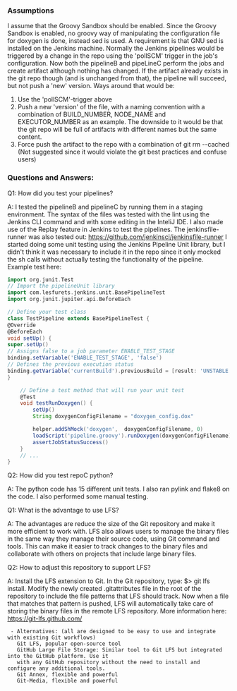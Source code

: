 ### Assumptions
I assume that the Groovy Sandbox should be enabled.
Since the Groovy Sandbox is enabled, no groovy way of manipulating
the configuration file for doxygen is done, instead sed is used.
A requirement is that GNU sed is installed on the Jenkins machine.
Normally the Jenkins pipelines would be triggered by a change in the repo using
the 'pollSCM' trigger in the job's configuration.
Now both the pipelineB and pipeLineC perform the jobs and create artifact
although nothing has changed. If the artifact already exists in the git repo
though (and is unchanged from that), the pipeline will succeed, but not push
a 'new' version.
Ways around that would be:
1. Use the 'pollSCM'-trigger above
2. Push a new 'version' of the file, with a naming convention with a combination of BUILD_NUMBER,
   NODE_NAME and EXECUTOR_NUMBER as an example. The downside to it would be that the
   git repo will be full of artifacts with different names but the same content.
3. Force push the artifact to the repo with a combination of git rm --cached <filename>
   (Not suggested since it would violate the git best practices and confuse users)
   
   
### Questions and Answers:

Q1: How did you test your pipelines?

A: I tested the pipelineB and pipelineC by running them in a staging environment.
   The syntax of the files was tested with the lint using the Jenkins CLI command
   and with some editing in the InteliJ IDE.
   I also made use of the Replay feature in Jenkins to test the pipelines.
   The jenkinsfile-runner was also tested out: https://github.com/jenkinsci/jenkinsfile-runner
   I started doing some unit testing using the Jenkins Pipeline Unit library, but 
   I didn't think it was necessary to include it in the repo since it only mocked the
   sh calls without actually testing the functionality of the pipeline.
   Example test here:

```groovy
import org.junit.Test
// Import the pipelineUnit library
import com.lesfurets.jenkins.unit.BasePipelineTest
import org.junit.jupiter.api.BeforeEach

// Define your test class
class TestPipeline extends BasePipelineTest {
@Override
@BeforeEach
void setUp() {
super.setUp()
// Assigns false to a job parameter ENABLE_TEST_STAGE
binding.setVariable('ENABLE_TEST_STAGE', 'false')
// Defines the previous execution status
binding.getVariable('currentBuild').previousBuild = [result: 'UNSTABLE']
}

    // Define a test method that will run your unit test
    @Test
    void testRunDoxygen() {
        setUp()
        String doxygenConfigFilename = "doxygen_config.dox"

        helper.addShMock('doxygen',  doxygenConfigFilename, 0)
        loadScript('pipeline.groovy').runDoxygen(doxygenConfigFilename)
        assertJobStatusSuccess()
    }
    // ...
}
```

Q2: How did you test repoC python?

A: The python code has 15 different unit tests. I also ran pylink and flake8 on the code. 
    I also performed some manual testing.

Q1: What is the advantage to use LFS?

A: The advantages are reduce the size of the Git repository and make it more efficient to work with.
    LFS also allows users to manage the binary files in the same way they manage
    their source code, using Git command and tools. This can make it easier to track changes
    to the binary files and collaborate with others on projects that include large binary files.
    
Q2: How to adjust this repository to support LFS?

A: Install the LFS extension to Git.
    In the Git repository, type: $> git lfs install.
    Modify the newly created .gitattributes file in the root of the repository to include
    the file patterns that LFS should track.
    Now when a file that matches that pattern is pushed, LFS will automatically take care of storing
    the binary files in the remote LFS repository.
    More information here: https://git-lfs.github.com/
     
     - Alternatives: (all are designed to be easy to use and integrate with existing Git workflows)
       Git LFS, popular open-source tool
       GitHub Large File Storage: Similar tool to Git LFS but integrated into the GitHub platform. Use it
       with any GitHub repository without the need to install and configure any additional tools.
       Git Annex, flexible and powerful
       Git-Media, flexible and powerful
